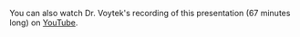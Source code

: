 You can also watch Dr. Voytek's recording of this presentation (67 minutes long) on [YouTube](https://www.youtube.com/watch?v=bRsMdtldwpQ).
